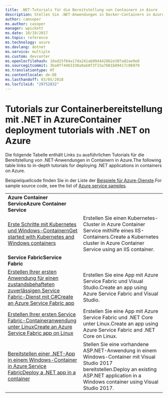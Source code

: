 ```yaml
---
title: .NET-Tutorials für die Bereitstellung von Containern in Azure
description: Stellen Sie .NET-Anwendungen in Docker-Containern in Azure bereit, und skalieren Sie sie mit DC/OS, Mesos oder Kubernetes.
author: camsoper
ms.author: casoper
manager: wpickett
ms.date: 10/19/2017
ms.topic: reference
ms.technology: azure
ms.devlang: dotnet
ms.service: multiple
ms.custom: devcenter
ms.openlocfilehash: 10ad25f84a17da241ab09d442862e307a02ae9e8
ms.sourcegitcommit: 3ba0ff4463338a0ab0f3f15a7601b89417c06970
ms.translationtype: HT
ms.contentlocale: de-DE
ms.lasthandoff: 03/05/2018
ms.locfileid: "29752832"
---
```

# <a name="container-deployment-tutorials-with-net-on-azure"></a><span data-ttu-id="4297f-103">Tutorials zur Containerbereitstellung mit .NET in Azure</span><span class="sxs-lookup"><span data-stu-id="4297f-103">Container deployment tutorials with .NET on Azure</span></span>

<span data-ttu-id="4297f-104">Die folgende Tabelle enthält Links zu ausführlichen Tutorials für die Bereitstellung von .NET-Anwendungen in Containern in Azure.</span><span class="sxs-lookup"><span data-stu-id="4297f-104">The following table links to in-depth tutorials for deploying .NET applications in containers on Azure.</span></span>

<span data-ttu-id="4297f-105">Beispielquellcode finden Sie in der Liste der [Beispiele für Azure-Dienste](https://azure.microsoft.com/resources/samples/?platform=dotnet).</span><span class="sxs-lookup"><span data-stu-id="4297f-105">For sample source code, see the list of [Azure service samples](https://azure.microsoft.com/resources/samples/?platform=dotnet).</span></span>

| | |
|---|---|
| <span data-ttu-id="4297f-106">**Azure Container Service**</span><span class="sxs-lookup"><span data-stu-id="4297f-106">**Azure Container Service**</span></span> ||
| <span data-ttu-id="4297f-107">[Erste Schritte mit Kubernetes und Windows-Containern][1]</span><span class="sxs-lookup"><span data-stu-id="4297f-107">[Get started with Kubernetes and Windows containers][1]</span></span> | <span data-ttu-id="4297f-108">Erstellen Sie einen Kubernetes-Cluster in Azure Container Service mithilfe eines IIS-Containers.</span><span class="sxs-lookup"><span data-stu-id="4297f-108">Create a Kubernetes cluster in Azure Container Service using an IIS container.</span></span>
|<span data-ttu-id="4297f-109">**Service Fabric**</span><span class="sxs-lookup"><span data-stu-id="4297f-109">**Service Fabric**</span></span>| |
| <span data-ttu-id="4297f-110">[Erstellen Ihrer ersten Anwendung für einen zustandsbehafteten zuverlässigen Service Fabric-Dienst mit C#][2]</span><span class="sxs-lookup"><span data-stu-id="4297f-110">[Create an Azure Service Fabric app][2]</span></span> | <span data-ttu-id="4297f-111">Erstellen Sie eine App mit Azure Service Fabric und Visual Studio.</span><span class="sxs-lookup"><span data-stu-id="4297f-111">Create an app using Azure Service Fabric and Visual Studio.</span></span> | 
| <span data-ttu-id="4297f-112">[Erstellen Ihrer ersten Service Fabric-Containeranwendung unter Linux][3]</span><span class="sxs-lookup"><span data-stu-id="4297f-112">[Create an Azure Service Fabric app on Linux][3]</span></span> | <span data-ttu-id="4297f-113">Erstellen Sie eine App mit Azure Service Fabric und .NET Core unter Linux.</span><span class="sxs-lookup"><span data-stu-id="4297f-113">Create an  app using Azure Service Fabric and .NET Core on Linux.</span></span> | 
| <span data-ttu-id="4297f-114">[Bereitstellen einer .NET-App in einem Windows-Container in Azure Service Fabric][4]</span><span class="sxs-lookup"><span data-stu-id="4297f-114">[Deploy a .NET app in a container][4]</span></span> | <span data-ttu-id="4297f-115">Stellen Sie eine vorhandene ASP.NET-Anwendung in einem Windows-Container mit Visual Studio 2017 bereitstellen.</span><span class="sxs-lookup"><span data-stu-id="4297f-115">Deploy an existing ASP.NET application in a Windows container using Visual Studio 2017.</span></span>  |

[1]: /azure/container-service/container-service-kubernetes-windows-walkthrough
[2]: /azure/service-fabric/service-fabric-create-your-first-application-in-visual-studio
[3]: /azure/service-fabric/service-fabric-get-started-containers
[4]: /azure/service-fabric/service-fabric-host-app-in-a-container

